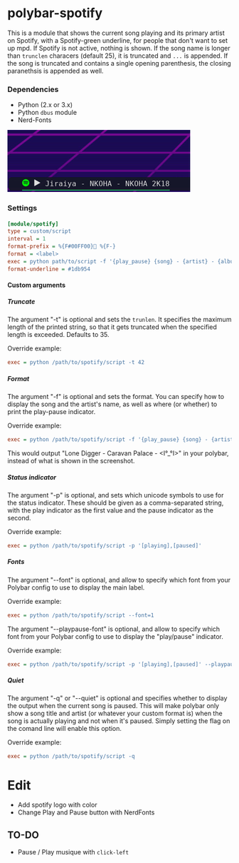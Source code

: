 # polybar-spotify

This is a module that shows the current song playing and its primary artist on Spotify, with a Spotify-green underline, for people that don't want to set up mpd. If Spotify is not active, nothing is shown. If the song name is longer than `trunclen` characers (default 25), it is truncated and `...` is appended. If the song is truncated and contains a single opening parenthesis, the closing paranethsis is appended as well.

### Dependencies
- Python (2.x or 3.x)
- Python `dbus` module
- Nerd-Fonts

![Screen](poly_spoty.png)

### Settings
``` ini
[module/spotify]
type = custom/script
interval = 1
format-prefix = %{F#00FF00} %{F-}
format = <label>
exec = python path/to/script -f '{play_pause} {song} - {artist} - {album}'
format-underline = #1db954
```

#### Custom arguments

##### Truncate

The argument "-t" is optional and sets the `trunlen`. It specifies the maximum length of the printed string, so that it gets truncated when the specified length is exceeded. Defaults to 35.

Override example:

``` ini
exec = python /path/to/spotify/script -t 42
```

##### Format

The argument "-f" is optional and sets the format. You can specify how to display the song and the artist's name, as well as where (or whether) to print the play-pause indicator. 

Override example:

``` ini
exec = python /path/to/spotify/script -f '{play_pause} {song} - {artist} - {album}'
```

This would output "Lone Digger - Caravan Palace - <I°_°I>" in your polybar, instead of what is shown in the screenshot.

##### Status indicator

The argument "-p" is optional, and sets which unicode symbols to use for the status indicator. These should be given as a comma-separated string, with the play indicator as the first value and the pause indicator as the second.

Override example:

``` ini
exec = python /path/to/spotify/script -p '[playing],[paused]'
```

##### Fonts

The argument "--font" is optional, and allow to specify which font from your Polybar config to use to display the main label.

Override example:
```ini
exec = python /path/to/spotify/script --font=1
```

The argument "--playpause-font" is optional, and allow to specify which font from your Polybar config to use to display the "play/pause" indicator.

Override example:
``` ini
exec = python /path/to/spotify/script -p '[playing],[paused]' --playpause-font=2
```

##### Quiet

The argument "-q" or "--quiet" is optional and specifies whether to display the output when the current song is paused.
This will make polybar only show a song title and artist (or whatever your custom format is) when the song is actually playing and not when it's paused.
Simply setting the flag on the comand line will enable this option.

Override example:
```ini
exec = python /path/to/spotify/script -q
```


# Edit

- Add spotify logo with color
- Change Play and Pause button with NerdFonts

## TO-DO

- Pause / Play musique with `click-left`
